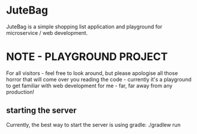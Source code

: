 # JuteBag

JuteBag is a simple shopping list application and playground for microservice
/ web development.

# NOTE - PLAYGROUND PROJECT

For all visitors - feel free to look around, but please apologise all those horror that will come over you reading the code - currently it's a playground to get familiar with web development for me - far, far away from any production!

## starting the server

Currently, the best way to start the server is using gradle:
./gradlew run
